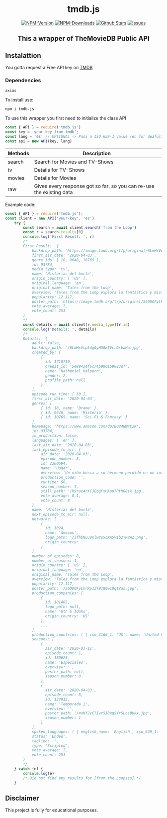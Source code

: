 <div align="center">
	<h1>tmdb.js</h1>
   <a href="https://www.npmjs.com/package/tmdb.js"><img src="https://badgen.net/npm/v/tmdb.js?color=red" alt="NPM-Version"/></a>
   <a href="https://www.npmjs.com/package/tmdb.js"><img src="https://badgen.net/npm/dt/tmdb.js?color=red" alt="NPM-Downloads"/></a>
   <a href="https://github.com/iFraan/tmdb.js"><img src="https://badgen.net/github/stars/iFraan/tmdb.js?color=green" alt="Github Stars"/></a>
   <a href="https://github.com/iFraan/tmdb.js/issues"><img src="https://badgen.net/github/issues/iFraan/tmdb.js?color=green" alt="Issues"/></a>
   <h2>This a wrapper of TheMovieDB Public API</h2>
</div>

## Instalattion
You gotta request a Free API key on [TMDB](https://developers.themoviedb.org/3/getting-started/introduction)
### Dependencies
``
axios
``

To install use:
```shell
npm i tmdb.js
```
To use this wrapper you first need to initialize the class API
```js
const { API } = require('tmdb.js')
const key = 'your-key-from-tmdb';
const lang = 'es' // OPTIONAL -> Pass a ISO 639-1 value (en for deafult)
const api = new API(key, lang)
```

| Methods | Description |
| - | - |
| search | Search for Movies and TV-Shows |
| tv | Details for TV-Shows |
| movies | Details for Movies |
| raw | Gives every response got so far, so you can re-use the existing data |

Example code:
```js
const { API } = require('tmdb.js');
const client = new API('your-key', 'es')
	try {
		const search = await client.search('from the Loop')
		const r = search.results[0]
		console.log('First Result: ', r)
		/*
		First Result:  {
			backdrop_path: 'https://image.tmdb.org/t/p/original/6LmHxVcp5dgGyHG8kTVcrQxbaHq.jpg',
			first_air_date: '2020-04-03',
			genre_ids: [ 18, 9648, 10765 ],
			id: 93784,
			media_type: 'tv',
			name: 'Historias del bucle',
			origin_country: [ 'US' ],
			original_language: 'en',
			original_name: 'Tales from the Loop',
			overview: 'Tales from the Loop explora la fantástica y misteriosa ciudad y las personas que viven por encima de ‘The Loop’, una máquina construida para desbloquear y explorar los misterios del universo, haciendo posible cosas que anteriormente solo estaban relegadas a la ciencia ficción. Basada en la obra de Simon Stålenhag.',
			popularity: 12.117,
			poster_path: 'https://image.tmdb.org/t/p/original/56D0QFyLhrRp1ZTBz8Gw10qtZas.jpg',
			vote_average: 7,
			vote_count: 251
		}
		*/
		const details = await client[r.media_type](r.id)
		console.log('Details: ', details)
		/* 
		Details:  {
			adult: false,
			backdrop_path: '/6LmHxVcp5dgGyHG8kTVcrQxbaHq.jpg',
			created_by: [
			    {
			      id: 1710710,
			      credit_id: '5e8943ef6c74b900159683df',
			      name: 'Nathaniel Halpern',
			      gender: 2,
			      profile_path: null
			    }
			],
			episode_run_time: [ 50 ],
			first_air_date: '2020-04-03',
			genres: [
			    { id: 18, name: 'Drama' },
			    { id: 9648, name: 'Misterio' },
			    { id: 10765, name: 'Sci-Fi & Fantasy' }
			],
			homepage: 'https://www.amazon.com/dp/B084NW4C2K',
			id: 93784,
			in_production: false,
			languages: [ 'en' ],
			last_air_date: '2020-04-03',
			last_episode_to_air: {
				air_date: '2020-04-03',
				episode_number: 8,
				id: 2200694,
				name: 'Hogar',
				overview: 'Un niño busca a su hermano perdido en un intento por recuperar 			pasado.',
				production_code: '',
				runtime: 50,
				season_number: 1,
				still_path: '/h9ruc4rXCJEbgFxHAou7PtMG8iX.jpg',
				vote_average: 8.1,
				vote_count: 8
			},
			name: 'Historias del bucle',
			next_episode_to_air: null,
			networks: [
			    {
			      id: 1024,
			      name: 'Amazon',
			      logo_path: '/ifhbNuuVnlwYy5oXA5VIb2YR8AZ.png',
			      origin_country: ''
			    }
			],
			number_of_episodes: 8,
			number_of_seasons: 1,
			origin_country: [ 'US' ],
			original_language: 'en',
			original_name: 'Tales from the Loop',
			overview: 'Tales from the Loop explora la fantástica y misteriosa ciudad y personas que viven por encima de ‘The Loop’, una máquina construida para desbloquear y explorar los 	misterios del universo, haciendo posible cosas anteriormente solo estaban relegadas a la ciencia ficción. Basada en la obra de Simon Stålenhag.',
			popularity: 12.117,
			poster_path: '/56D0QFyLhrRp1ZTBz8Gw10qtZas.jpg',
			production_companies: [
			    {
			      id: 101405,
			      logo_path: null,
			      name: '6th & Idaho',
			      origin_country: 'US'
			    },
			    ...
			],
			production_countries: [ { iso_3166_1: 'US', name: 'United States of America' } ],
			seasons: [
			    {
			      air_date: '2020-03-11',
			      episode_count: 1,
			      id: 180625,
			      name: 'Especiales',
			      overview: '',
			      poster_path: null,
			      season_number: 0
			    },
			    {
			      air_date: '2020-04-03',
			      episode_count: 8,
			      id: 132915,
			      name: 'Temporada 1',
			      overview: '',
			      poster_path: '/moNfJvC7Ivr5I8eqSYrSLcs9Ukx.jpg',
			      season_number: 1
			    }
			],
			spoken_languages: [ { english_name: 'English', iso_639_1: 'en', name: 'English' } ],
			status: 'Ended',
			tagline: '',
			type: 'Scripted',
			vote_average: 7,
			vote_count: 251
		}
		*/
	} catch (e) {
		console.log(e) 
		/* Did not find any results for [from the Loopsss] */
	}
```



## Disclaimer
This project is fully for educational purposes.